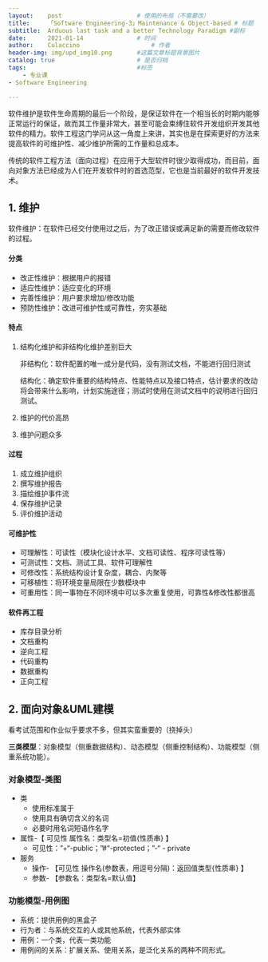 ```yaml
---
layout:    post   				    # 使用的布局（不需要改）
title:     「Software Engineering-3」Maintenance & Object-based # 标题 
subtitle:  Arduous last task and a better Technology Paradigm #副标
date:      2021-01-14 				# 时间
author:    Culaccino					# 作者
header-img: img/upd_img10.png       #这篇文章标题背景图片
catalog: true 						# 是否归档
tags:								#标签
    - 专业课
- Software Engineering

---
```


软件维护是软件生命周期的最后一个阶段，是保证软件在一个相当长的时期内能够正常运行的保证，故而其工作量非常大，甚至可能会束缚住软件开发组织开发其他软件的精力。软件工程这门学问从这一角度上来讲，其实也是在探索更好的方法来提高软件的可维护性、减少维护所需的工作量和总成本。

传统的软件工程方法（面向过程）在应用于大型软件时很少取得成功，而目前，面向对象方法已经成为人们在开发软件时的首选范型，它也是当前最好的软件开发技术。

## 1. 维护

软件维护：在软件已经交付使用过之后，为了改正错误或满足新的需要而修改软件的过程。

#### 分类

- 改正性维护：根据用户的报错
- 适应性维护：适应变化的环境
- 完善性维护：用户要求增加/修改功能
- 预防性维护：改进可维护性或可靠性，夯实基础

#### 特点

1. 结构化维护和非结构化维护差别巨大

   非结构化：软件配置的唯一成分是代码，没有测试文档，不能进行回归测试

   结构化：确定软件重要的结构特点、性能特点以及接口特点，估计要求的改动将会带来什么影响，计划实施途径；测试时使用在测试文档中的说明进行回归测试。

2. 维护的代价高昂

3. 维护问题众多

#### 过程

1. 成立维护组织
2. 撰写维护报告
3. 描绘维护事件流
4. 保存维护记录
5. 评价维护活动

#### 可维护性

- 可理解性：可读性（模块化设计水平、文档可读性、程序可读性等）
- 可测试性：文档、测试工具、软件可理解性
- 可修改性：系统结构设计复杂度，耦合、内聚等
- 可移植性：将环境变量局限在少数模块中
- 可重用性：同一事物在不同环境中可以多次重复使用，可靠性&修改性都很高

#### 软件再工程

- 库存目录分析
- 文档重构
- 逆向工程
- 代码重构
- 数据重构
- 正向工程



## 2. 面向对象&UML建模

看考试范围和作业似乎要求不多，但其实蛮重要的（挠掉头）

**三类模型**：对象模型（侧重数据结构）、动态模型（侧重控制结构）、功能模型（侧重系统功能）。

### 对象模型-类图

- 类
  - 使用标准属于
  - 使用具有确切含义的名词
  - 必要时用名词短语作名字
- 属性-【  可见性 属性名：类型名=初值{性质串} 】
  - 可见性：”+“-public；”#“-protected；”-“ - private
- 服务
  - 操作- 【可见性 操作名(参数表，用逗号分隔)：返回值类型{性质串} 】
  - 参数- 【参数名：类型名=默认值】



### 功能模型-用例图

- 系统：提供用例的黑盒子
- 行为者：与系统交互的人或其他系统，代表外部实体
- 用例：一个类，代表一类功能
- 用例间的关系：扩展关系、使用关系，是泛化关系的两种不同形式。



